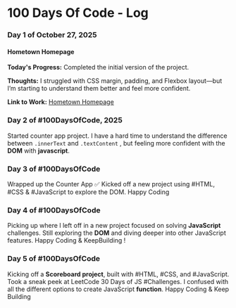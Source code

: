 # 100 Days Of Code - Log
<!--
### Day 0: February 30, 2016 (Example 1)
##### (delete me or comment me out)

**Today's Progress**: Fixed CSS, worked on canvas functionality for the app.

**Thoughts:** I really struggled with CSS, but, overall, I feel like I am slowly getting better at it. Canvas is still new for me, but I managed to figure out some basic functionality.

**Link to work:** [Calculator App](http://www.example.com)

### Day 0: February 30, 2016 (Example 2)
##### (delete me or comment me out)

**Today's Progress**: Fixed CSS, worked on canvas functionality for the app.

**Thoughts**: I really struggled with CSS, but, overall, I feel like I am slowly getting better at it. Canvas is still new for me, but I managed to figure out some basic functionality.

**Link(s) to work**: [Calculator App](http://www.example.com)


### Day 1: June 27, Monday

**Today's Progress**: I've gone through many exercises on FreeCodeCamp.

**Thoughts** I've recently started coding, and it's a great feeling when I finally solve an algorithm challenge after a lot of attempts and hours spent.

**Link(s) to work**
1. [Find the Longest Word in a String](https://www.freecodecamp.com/challenges/find-the-longest-word-in-a-string)
2. [Title Case a Sentence](https://www.freecodecamp.com/challenges/title-case-a-sentence)
-->

### Day 1 of October 27, 2025  
#### Hometown Homepage

**Today's Progress:** Completed the initial version of the project.

**Thoughts:** I struggled with CSS margin, padding, and Flexbox layout—but I’m starting to understand them better and feel more confident.

**Link to Work:** [Hometown Homepage](https://2025-my-hometown-homepage.netlify.app/)


### Day 2 of #100DaysOfCode, 2025
Started counter app project. I have a hard time to understand the difference between `.innerText` and `.textContent` , but feeling more confident with the **DOM** with **javascript**.

### Day 3 of #100DaysOfCode
Wrapped up the Counter App ✅
Kicked off a new project using #HTML, #CSS & #JavaScript to explore the DOM.
Happy Coding

### Day 4 of #100DaysOfCode
Picking up where I left off in a new project focused on solving **JavaScript** challenges. Still exploring the **DOM** and diving deeper into other JavaScript features.
Happy Coding & KeepBuilding !

### Day 5 of #100DaysOfCode
Kicking off a **Scoreboard project**, built with #HTML, #CSS, and #JavaScript. Took a sneak peek at LeetCode 30 Days of JS #Challenges.
I confused with all the different options to create JavaScript **function**.
Happy Coding & Keep Building

